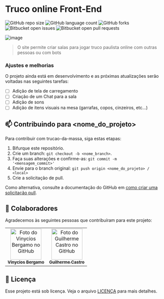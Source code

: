 # Truco online Front-End


![GitHub repo size](https://img.shields.io/github/repo-size/mateus-gotardi/trucao-da-massa-front-end?style=for-the-badge)
![GitHub language count](https://img.shields.io/github/languages/count/mateus-gotardi/trucao-da-massa-front-end?style=for-the-badge)
![GitHub forks](https://img.shields.io/github/forks/mateus-gotardi/trucao-da-massa-front-end?style=for-the-badge)
![Bitbucket open issues](https://img.shields.io/bitbucket/issues/mateus-gotardi/trucao-da-massa-front-end?style=for-the-badge)
![Bitbucket open pull requests](https://img.shields.io/bitbucket/pr-raw/mateus-gotardi/trucao-da-massa-front-end?style=for-the-badge)

![image](https://user-images.githubusercontent.com/98918812/223586633-67bb00e5-10da-41ec-a669-8839973f4531.png)

> O site permite criar salas para jogar truco paulista online com outras pessoas ou com bots

### Ajustes e melhorias

O projeto ainda está em desenvolvimento e as próximas atualizações serão voltadas nas seguintes tarefas:

- [ ] Adição de tela de carregamento
- [ ] Criação de um Chat para a sala
- [ ] Adição de sons
- [ ] Adição de itens visuais na mesa (garrafas, copos, cinzeiros, etc...)

## 📫 Contribuindo para <nome_do_projeto>
Para contribuir com trucao-da-massa, siga estas etapas:

1. Bifurque este repositório.
2. Crie um branch: `git checkout -b <nome_branch>`.
3. Faça suas alterações e confirme-as: `git commit -m '<mensagem_commit>'`
4. Envie para o branch original: `git push origin <nome_do_projeto> / <local>`
5. Crie a solicitação de pull.

Como alternativa, consulte a documentação do GitHub em [como criar uma solicitação pull](https://help.github.com/en/github/collaborating-with-issues-and-pull-requests/creating-a-pull-request).

## 🤝 Colaboradores

Agradecemos às seguintes pessoas que contribuíram para este projeto:

<table>
  <tr>
    <td align="center">
      <a href="https://github.com/vinybergamo">
        <img src="https://avatars.githubusercontent.com/u/109054862?v=4" width="100px;" alt="Foto do Vinycios Bergamo no GitHub"/><br>
        <sub>
          <b>Vinycios Bergamo</b>
        </sub>
      </a>
    </td>
    <td align="center">
      <a href="https://github.com/guicastro13">
        <img src="https://avatars.githubusercontent.com/u/101204000?v=4" width="100px;" alt="Foto do Guilherme Castro no GitHub"/><br>
        <sub>
          <b>Guilherme Castro</b>
        </sub>
      </a>
    </td>
  </tr>
</table>

## 📝 Licença

Esse projeto está sob licença. Veja o arquivo [LICENÇA](LICENSE.md) para mais detalhes.

